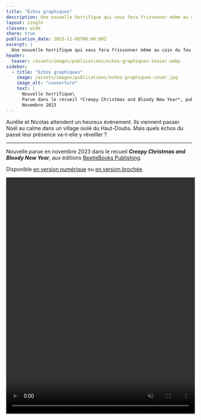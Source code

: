```yaml
---
title: "Échos graphiques"
description: Une nouvelle horrifique qui vous fera frissonner même au coin du feu ! Parue en novembre 2023 dans le recueil Creepy Christmas and Bloody New Year, aux éditions BeetleBooks Publishing
layout: single
classes: wide
share: true
publication_date: 2023-11-05T00:00:00Z
excerpt: |
  Une nouvelle horrifique qui vous fera frissonner même au coin du feu !<!--excerptEnd-->
header:
  teaser: /assets/images/publications/echos-graphiques-teaser.webp
sidebar:
  - title: "Échos graphiques"
    image: /assets/images/publications/echos-graphiques-cover.jpg
    image_alt: "couverture"
    text: |
      Nouvelle horrifique\
      Parue dans le recueil *Creepy Christmas and Bloody New Year*, publié aux éditions BeetleBooks Publishing\
      Novembre 2023
---
```


Aurélie et Nicolas attendent un heureux événement. Ils viennent passer Noël au calme dans un village isolé du Haut-Doubs. Mais quels échos du passé leur présence va-t-elle y réveiller ?

<hr>

Nouvelle parue en novembre 2023 dans le recueil ***Creepy Christmas and Bloody New Year***, aux éditions <a href="https://www.instagram.com/beetlebooks_publishing/" target="_blank">BeetleBooks Publishing</a>.

Disponible <a href="https://www.amazon.fr/CREEPY-CHRISTMAS-Bloody-New-Year-ebook/dp/B0CMQHGD48" target="_blank">en version numérique</a> ou <a href="https://www.amazon.fr/dp/B0CNYBQB9M" target="_blank">en version brochée</a>.

<video width="512" height="640" controls muted autoplay><source src="/assets/images/publications/echos-graphiques-teaser.mp4"></video>
